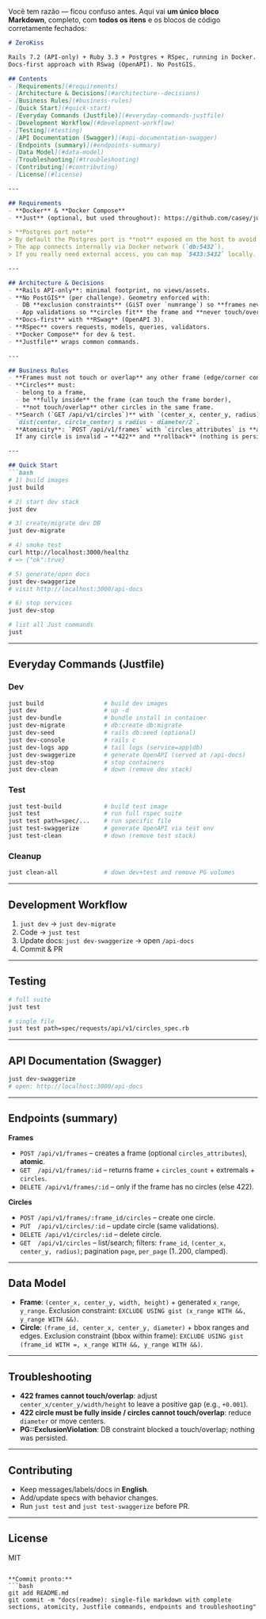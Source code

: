 Você tem razão — ficou confuso antes. Aqui vai **um único bloco Markdown**, completo, com **todos os itens** e os blocos de código corretamente fechados:

````markdown
# ZeroKiss

Rails 7.2 (API-only) + Ruby 3.3 + Postgres + RSpec, running in Docker.  
Docs-first approach with RSwag (OpenAPI). No PostGIS.

## Contents
- [Requirements](#requirements)
- [Architecture & Decisions](#architecture--decisions)
- [Business Rules](#business-rules)
- [Quick Start](#quick-start)
- [Everyday Commands (Justfile)](#everyday-commands-justfile)
- [Development Workflow](#development-workflow)
- [Testing](#testing)
- [API Documentation (Swagger)](#api-documentation-swagger)
- [Endpoints (summary)](#endpoints-summary)
- [Data Model](#data-model)
- [Troubleshooting](#troubleshooting)
- [Contributing](#contributing)
- [License](#license)

---

## Requirements
- **Docker** & **Docker Compose**
- **Just** (optional, but used throughout): https://github.com/casey/just

> **Postgres port note**  
> By default the Postgres port is **not** exposed on the host to avoid conflicts.  
> The app connects internally via Docker network (`db:5432`).  
> If you really need external access, you can map `5433:5432` locally.

---

## Architecture & Decisions
- **Rails API-only**: minimal footprint, no views/assets.
- **No PostGIS** (per challenge). Geometry enforced with:
  - DB **exclusion constraints** (GiST over `numrange`) so **frames never touch/overlap**.
  - App validations so **circles fit** the frame and **never touch/overlap** each other.
- **Docs-first** with **RSwag** (OpenAPI 3).
- **RSpec** covers requests, models, queries, validators.
- **Docker Compose** for dev & test.
- **Justfile** wraps common commands.

---

## Business Rules
- **Frames must not touch or overlap** any other frame (edge/corner contact is forbidden).
- **Circles** must:
  - belong to a frame,
  - be **fully inside** the frame (can touch the frame border),
  - **not touch/overlap** other circles in the same frame.
- **Search (`GET /api/v1/circles`)** with `(center_x, center_y, radius)` returns circles **fully inside** that radius:  
  `dist(center, circle_center) ≤ radius - diameter/2`.
- **Atomicity**: `POST /api/v1/frames` with `circles_attributes` is **all-or-nothing**.  
  If any circle is invalid → **422** and **rollback** (nothing is persisted).

---

## Quick Start
```bash
# 1) build images
just build

# 2) start dev stack
just dev

# 3) create/migrate dev DB
just dev-migrate

# 4) smoke test
curl http://localhost:3000/healthz
# => {"ok":true}

# 5) generate/open docs
just dev-swaggerize
# visit http://localhost:3000/api-docs

# 6) stop services
just dev-stop

# list all Just commands
just
````

---

## Everyday Commands (Justfile)

### Dev

```bash
just build                 # build dev images
just dev                   # up -d
just dev-bundle            # bundle install in container
just dev-migrate           # db:create db:migrate
just dev-seed              # rails db:seed (optional)
just dev-console           # rails c
just dev-logs app          # tail logs (service=app|db)
just dev-swaggerize        # generate OpenAPI (served at /api-docs)
just dev-stop              # stop containers
just dev-clean             # down (remove dev stack)
```

### Test

```bash
just test-build            # build test image
just test                  # run full rspec suite
just test path=spec/...    # run specific file
just test-swaggerize       # generate OpenAPI via test env
just test-clean            # down (remove test stack)
```

### Cleanup

```bash
just clean-all             # down dev+test and remove PG volumes
```

---

## Development Workflow

1. `just dev` → `just dev-migrate`
2. Code → `just test`
3. Update docs: `just dev-swaggerize` → open `/api-docs`
4. Commit & PR

---

## Testing

```bash
# full suite
just test

# single file
just test path=spec/requests/api/v1/circles_spec.rb
```

---

## API Documentation (Swagger)

```bash
just dev-swaggerize
# open: http://localhost:3000/api-docs
```

---

## Endpoints (summary)

**Frames**

* `POST /api/v1/frames` – creates a frame (optional `circles_attributes`), **atomic**.
* `GET  /api/v1/frames/:id` – returns frame + `circles_count` + extremals + `circles`.
* `DELETE /api/v1/frames/:id` – only if the frame has no circles (else 422).

**Circles**

* `POST /api/v1/frames/:frame_id/circles` – create one circle.
* `PUT  /api/v1/circles/:id` – update circle (same validations).
* `DELETE /api/v1/circles/:id` – delete circle.
* `GET  /api/v1/circles` – list/search; filters: `frame_id`, `(center_x, center_y, radius)`; pagination `page`, `per_page` (1..200, clamped).

---

## Data Model

* **Frame**: `(center_x, center_y, width, height)` + generated `x_range`, `y_range`.
  Exclusion constraint: `EXCLUDE USING gist (x_range WITH &&, y_range WITH &&)`.
* **Circle**: `(frame_id, center_x, center_y, diameter)` + bbox ranges and edges.
  Exclusion constraint (bbox within frame): `EXCLUDE USING gist (frame_id WITH =, x_range WITH &&, y_range WITH &&)`.

---

## Troubleshooting

* **422 frames cannot touch/overlap**: adjust `center_x/center_y/width/height` to leave a positive gap (e.g., `+0.001`).
* **422 circle must be fully inside / circles cannot touch/overlap**: reduce `diameter` or move centers.
* **PG::ExclusionViolation**: DB constraint blocked a touch/overlap; nothing was persisted.

---

## Contributing

* Keep messages/labels/docs in **English**.
* Add/update specs with behavior changes.
* Run `just test` and `just test-swaggerize` before PR.

---

## License

MIT

````

**Commit pronto:**
```bash
git add README.md
git commit -m "docs(readme): single-file markdown with complete sections, atomicity, Justfile commands, endpoints and troubleshooting"
````
